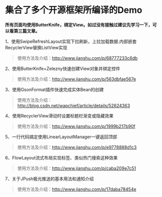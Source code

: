 # 集合了多个开源框架所编译的Demo
__所有页面均使用ButterKnife，绑定View。如过没有接触过建议先学习一下，可以看第三篇文章。__


1、使用SwipeRefreshLayout实现下拉刷新，上拉加载数据.内部嵌套RecyclerView替换ListView实现

> 使用方法及介绍：http://www.jianshu.com/p/68777233c6db

2、使用ButterKnife+Zelezny快速创建View对象并绑定控件

> 使用方法及介绍：http://www.jianshu.com/p/563dbfae567e

3、使用GsonFormat插件快速完成实体Bean的创建

> 使用方法及介绍：http://blog.csdn.net/wapchief/article/details/52624363

4、使用RecyclerView滑动时设置标题栏渐变或隐藏效果

> 使用方法及介绍：http://www.jianshu.com/p/1999b217b90f

5、一行代码搞定使用LinearLayoutManager一键返回顶部

> 使用方法及介绍：http://www.jianshu.com/p/e9778888d1c3

6、FlowLayout流式布局实现标签、类似热门搜索这种效果

> 使用方法及介绍：http://www.jianshu.com/p/caba209e7c51

7、关于JPush极光推送的基本用法和通知介绍

> 使用方法及介绍：http://www.jianshu.com/p/17daba78454e
